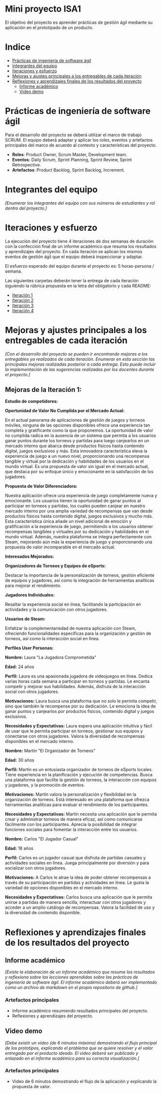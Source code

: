 # Mini proyecto ISA1

El objetivo del proyecto es aprender prácticas de gestión ágil mediante su aplicación en el prototipado de un producto.

# Indice

- [Prácticas de ingeniería de software ágil](#prácticas-de-ingeniería-de-software-ágil)
- [Integrantes del equipo](#integrantes-del-equipo)
- [Iteraciones y esfuerzo](#iteraciones-y-esfuerzo)
- [Mejoras y ajustes principales a los entregables de cada iteración](#mejoras-y-ajustes-principales-a-los-entregables-de-cada-iteración)
- [Reflexiones y aprendizajes finales de los resultados del proyecto](#reflexiones-y-aprendizajes-finales-de-los-resultados-del-proyecto)
  - [Informe académico](#informe-académico)
  - [Video demo](#video-demo)

# Prácticas de ingeniería de software ágil

Para el desarrollo del proyecto se deberá utilizar el marco de trabajo SCRUM. El equipo deberá adaptar y aplicar los roles, eventos y artefactos principales del marco de acuerdo al contexto y características del proyecto.

- **Roles**: Product Owner, Scrum Master, Development team.
- **Eventos**: Daily Scrum, Sprint Planning, Sprint Review, Sprint Retrospective.
- **Artefactos**: Product Backlog, Sprint Backlog, Increment.

# Integrantes del equipo

_[Enumerar los integrantes del equipo con sus números de estudiantes y rol dentro del proyecto.]_

# Iteraciones y esfuerzo

La ejecución del proyecto tiene 4 iteraciones de dos semanas de duración con la confección final de un informe académico que resuma los resultados y aprendizajes del proyecto. En cada iteración se aplican los mismos eventos de gestión ágil que el equipo deberá inspeccionar y adaptar.

El esfuerzo esperado del equipo durante el proyecto es: 5 horas-persona / semana.

Las siguientes carpetas deberán tener la entrega de cada iteración siguiendo la rúbrica propuesta en la letra del obligatorio y cada README:

- [Iteración 1](./iteración-1/README.md)
- [Iteración 2](./iteración-2/README.md)
- [Iteración 3](./iteración-3/README.md)
- [Iteración 4](./iteración-4/README.md)

# Mejoras y ajustes principales a los entregables de cada iteración

_[Con el desarrollo del proyecto se pueden ir encontrando mejoras a los entregables ya realizados de cada iteración. Enumerar en esta sección las principales mejoras realizadas posterior a cada entrega. Esto puede incluir la implementación de las sugerencias realizadas por los docentes durante el proyecto.]_

## Mejoras de la Iteración 1: ##
**Estudio de competidores:**

**Oportunidad de Valor No Cumplida por el Mercado Actual:**

En el actual panorama de aplicaciones de gestión de juegos y torneos móviles, ninguna de las opciones disponibles ofrece una experiencia tan completa y gratificante como la que proponemos. La oportunidad de valor no cumplida radica en la ausencia de un sistema que permita a los usuarios ganar puntos durante los torneos y partidas para luego canjearlos en un mercado interno que abarca desde productos físicos hasta contenido digital, juegos exclusivos y más. Esta innovadora característica eleva la experiencia de juego a un nuevo nivel, proporcionando una recompensa tangible y virtual por la dedicación y habilidades de los usuarios en el mundo virtual. Es una propuesta de valor sin igual en el mercado actual, que destaca por su enfoque único y emocionante en la satisfacción de los jugadores.


**Propuesta de Valor Diferenciadora:**

Nuestra aplicación ofrece una experiencia de juego completamente nueva y emocionante. Los usuarios tienen la oportunidad de ganar puntos al participar en torneos y partidas, los cuales pueden canjear en nuestro mercado interno por una amplia variedad de recompensas que van desde productos físicos hasta contenido digital, juegos exclusivos y mucho más. Esta característica única añade un nivel adicional de emoción y gratificación a la experiencia de juego, permitiendo a los usuarios obtener recompensas tangibles y virtuales por su dedicación y habilidades en el mundo virtual. Además, nuestra plataforma se integra perfectamente con Steam, mejorando aún más la experiencia de juego y proporcionando una propuesta de valor incomparable en el mercado actual.

**Interesados Mejorados:**

**Organizadores de Torneos y Equipos de eSports:**

Destacar la importancia de la personalización de torneos, gestión eficiente de equipos y jugadores, así como la integración de herramientas analíticas para mejorar el rendimiento.


**Jugadores Individuales:**

Resaltar la experiencia social en línea, facilitando la participación en actividades y la comunicación con otros jugadores.

**Usuarios de Steam:**

Enfatizar la complementariedad de nuestra aplicación con Steam, ofreciendo funcionalidades específicas para la organización y gestión de torneos, así como la interacción social en línea.

**Perfiles User Personas:**

**Nombre:** Laura "La Jugadora Comprometida"

**Edad:** 24 años

**Perfil:** Laura es una apasionada jugadora de videojuegos en línea. Dedica varias horas cada semana a participar en torneos y partidas. Le encanta competir y mejorar sus habilidades. Además, disfruta de la interacción social con otros jugadores.

**Motivaciones:** Laura busca una plataforma que no solo le permita competir, sino que también le recompense por su dedicación. Le emociona la idea de ganar puntos y canjearlos por productos físicos, contenido digital y juegos exclusivos.

**Necesidades y Expectativas:** Laura espera una aplicación intuitiva y fácil de usar que le permita participar en torneos, gestionar sus equipos y conectarse con otros jugadores. Valora la diversidad de recompensas disponibles en el mercado interno.



**Nombre:** Martín "El Organizador de Torneos"

**Edad:** 30 años

**Perfil:** Martín es un entusiasta organizador de torneos de eSports locales. Tiene experiencia en la planificación y ejecución de competencias. Busca una plataforma que facilite la gestión de torneos, la interacción con equipos y jugadores, y la promoción de eventos.

**Motivaciones:** Martín valora la personalización y flexibilidad en la organización de torneos. Está interesado en una plataforma que ofrezca herramientas analíticas para evaluar el rendimiento de los participantes.

**Necesidades y Expectativas:** Martín necesita una aplicación que le permita crear y administrar torneos de manera eficaz, así como comunicarse fácilmente con los participantes. Aprecia la posibilidad de integrar funciones sociales para fomentar la interacción entre los usuarios.



**Nombre:** Carlos "El Jugador Casual"

**Edad:** 18 años

**Perfil:** Carlos es un jugador casual que disfruta de partidas casuales y actividades sociales en línea. Juega principalmente por diversión y para socializar con otros jugadores.

**Motivaciones:** A Carlos le atrae la idea de poder obtener recompensas a través de su participación en partidas y actividades en línea. Le gusta la variedad de opciones disponibles en el mercado interno.

**Necesidades y Expectativas:** Carlos busca una aplicación que le permita unirse a partidas de manera sencilla, interactuar con otros jugadores y acceder a un amplio catálogo de recompensas. Valora la facilidad de uso y la diversidad de contenido disponible.



# Reflexiones y aprendizajes finales de los resultados del proyecto

## Informe académico

_[Existe la elaboración de un informe académico que resume los resultados y reflexiona sobre las lecciones aprendidas sobre las prácticas de ingeniería de software ágil. El informe académico deberá ser implementado como un archivo de markdown en el propio repositorio de github.]_

### Artefactos principales

- Informe académico resumiendo resultados principales del proyecto.
- Reflexiones y aprendizajes del proyecto.

## Video demo

_[Debe existir un video (de 6 minutos máximo) demostrando el flujo principal de los prototipos, explicando el problema que se quiere resolver y el valor entregado por el producto ideado. El video deberá ser publicado y enlazado en el informe académico para su correcta visualización.]_

### Artefactos principales

- Video de 6 minutos demostrando el flujo de la aplicación y explicando la propuesta de valor.
